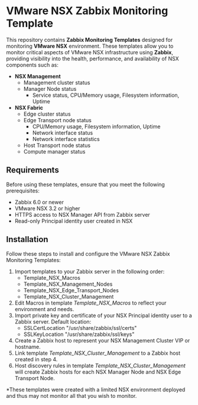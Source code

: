 # VMware NSX Zabbix Monitoring Template

This repository contains **Zabbix Monitoring Templates** designed for monitoring **VMware NSX** environment. These templates allow you to monitor critical aspects of VMware NSX infrastructure using **Zabbix**, providing visibility into the health, performance, and availability of NSX components such as:

- **NSX Management** 
  - Management cluster status
  - Manager Node status
    - Service status, CPU/Memory usage, Filesystem information, Uptime
- **NSX Fabric**
  - Edge cluster status
  - Edge Transport node status
    -  CPU/Memory usage, Filesystem information, Uptime
    -  Network interface status
    -  Network interface statistics
  - Host Transport node status
  - Compute manager status

## Requirements

Before using these templates, ensure that you meet the following prerequisites:

- Zabbix 6.0 or newer
- VMware NSX 3.2 or higher
- HTTPS access to NSX Manager API from Zabbix server
- Read-only Principal identity user created in NSX

## Installation

Follow these steps to install and configure the VMware NSX Zabbix Monitoring Templates:
1. Import templates to your Zabbix server in the following order:
   - Template_NSX_Macros
   - Template_NSX_Management_Nodes
   - Template_NSX_Edge_Transport_Nodes
   - Template_NSX_Cluster_Management
2. Edit Macros in template *Template_NSX_Macros* to reflect your environment and needs.
3. Import private key and certificate of your NSX Principal identity user to a Zabbix server. Default location:
   - SSLCertLocation "/usr/share/zabbix/ssl/certs"
   - SSLKeyLocation "/usr/share/zabbix/ssl/keys"
4. Create a Zabbix host to represent your NSX Management Cluster VIP or hostname.
5. Link template *Template_NSX_Cluster_Management* to a Zabbix host created in step 4.
6. Host discovery rules in template *Template_NSX_Cluster_Management* will create Zabbix hosts for each NSX Manager Node and NSX Edge Transport Node.



*These templates were created with a limited NSX environment deployed and thus may not monitor all that you wish to monitor.
